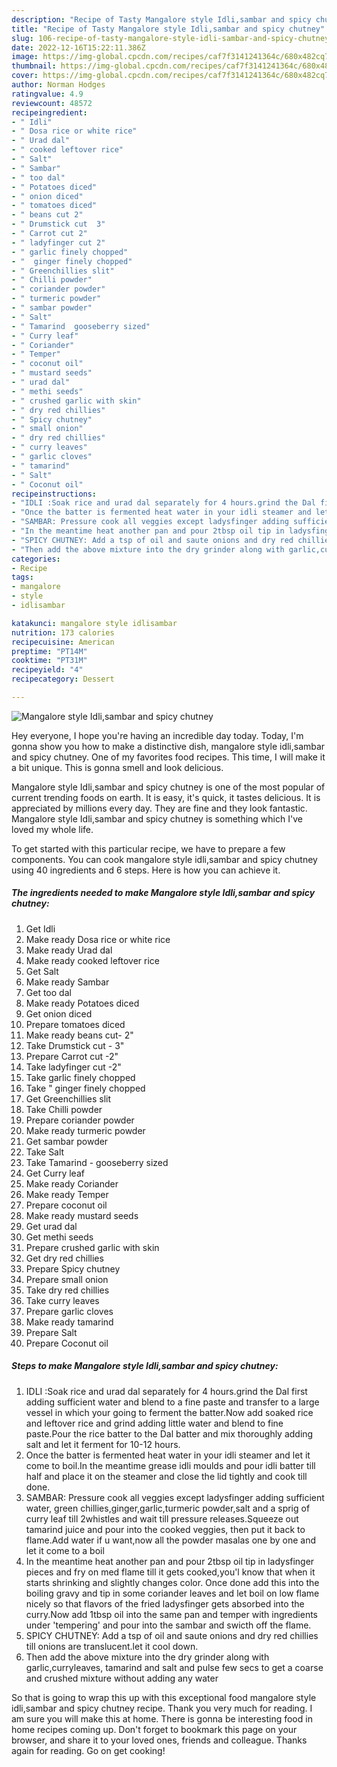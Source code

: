 ```yaml
---
description: "Recipe of Tasty Mangalore style Idli,sambar and spicy chutney"
title: "Recipe of Tasty Mangalore style Idli,sambar and spicy chutney"
slug: 106-recipe-of-tasty-mangalore-style-idli-sambar-and-spicy-chutney
date: 2022-12-16T15:22:11.386Z
image: https://img-global.cpcdn.com/recipes/caf7f3141241364c/680x482cq70/mangalore-style-idlisambar-and-spicy-chutney-recipe-main-photo.jpg
thumbnail: https://img-global.cpcdn.com/recipes/caf7f3141241364c/680x482cq70/mangalore-style-idlisambar-and-spicy-chutney-recipe-main-photo.jpg
cover: https://img-global.cpcdn.com/recipes/caf7f3141241364c/680x482cq70/mangalore-style-idlisambar-and-spicy-chutney-recipe-main-photo.jpg
author: Norman Hodges
ratingvalue: 4.9
reviewcount: 48572
recipeingredient:
- " Idli"
- " Dosa rice or white rice"
- " Urad dal"
- " cooked leftover rice"
- " Salt"
- " Sambar"
- " too dal"
- " Potatoes diced"
- " onion diced"
- " tomatoes diced"
- " beans cut 2"
- " Drumstick cut  3"
- " Carrot cut 2"
- " ladyfinger cut 2"
- " garlic finely chopped"
- "  ginger finely chopped"
- " Greenchillies slit"
- " Chilli powder"
- " coriander powder"
- " turmeric powder"
- " sambar powder"
- " Salt"
- " Tamarind  gooseberry sized"
- " Curry leaf"
- " Coriander"
- " Temper"
- " coconut oil"
- " mustard seeds"
- " urad dal"
- " methi seeds"
- " crushed garlic with skin"
- " dry red chillies"
- " Spicy chutney"
- " small onion"
- " dry red chillies"
- " curry leaves"
- " garlic cloves"
- " tamarind"
- " Salt"
- " Coconut oil"
recipeinstructions:
- "IDLI :Soak rice and urad dal separately for 4 hours.grind the Dal first adding sufficient water and blend to a fine paste and transfer to a large vessel in which your going to ferment the batter.Now add soaked rice and leftover rice and grind adding little water and blend to fine paste.Pour the rice batter to the Dal batter and mix thoroughly adding salt and let it ferment for 10-12 hours."
- "Once the batter is fermented heat water in your idli steamer and let it come to boil.In the meantime grease idli moulds and pour idli batter till half and place it on the steamer and close the lid tightly and cook till done."
- "SAMBAR: Pressure cook all veggies except ladysfinger adding sufficient water, green chillies,ginger,garlic,turmeric powder,salt and a sprig of curry leaf till 2whistles and wait till pressure releases.Squeeze out tamarind juice and pour into the cooked veggies, then put it back to flame.Add water if u want,now all the powder masalas one by one and let it come to a boil"
- "In the meantime heat another pan and pour 2tbsp oil tip in ladysfinger pieces and fry on med flame till it gets cooked,you&#39;l know that when it starts shrinking and slightly changes color. Once done add this into the boiling gravy and tip in some coriander leaves and let boil on low flame nicely so that flavors of the fried ladysfinger gets absorbed into the curry.Now add 1tbsp oil into the same pan and temper with ingredients under &#39;tempering&#39; and pour into the sambar and swicth off the flame."
- "SPICY CHUTNEY: Add a tsp of oil and saute onions and dry red chillies till onions are translucent.let it cool down."
- "Then add the above mixture into the dry grinder along with garlic,curryleaves, tamarind and salt and pulse few secs to get a coarse and crushed mixture without adding any water"
categories:
- Recipe
tags:
- mangalore
- style
- idlisambar

katakunci: mangalore style idlisambar 
nutrition: 173 calories
recipecuisine: American
preptime: "PT14M"
cooktime: "PT31M"
recipeyield: "4"
recipecategory: Dessert

---
```



![Mangalore style Idli,sambar and spicy chutney](https://img-global.cpcdn.com/recipes/caf7f3141241364c/680x482cq70/mangalore-style-idlisambar-and-spicy-chutney-recipe-main-photo.jpg)

Hey everyone, I hope you're having an incredible day today. Today, I'm gonna show you how to make a distinctive dish, mangalore style idli,sambar and spicy chutney. One of my favorites food recipes. This time, I will make it a bit unique. This is gonna smell and look delicious.

Mangalore style Idli,sambar and spicy chutney is one of the most popular of current trending foods on earth. It is easy, it's quick, it tastes delicious. It is appreciated by millions every day. They are fine and they look fantastic. Mangalore style Idli,sambar and spicy chutney is something which I've loved my whole life.




To get started with this particular recipe, we have to prepare a few components. You can cook mangalore style idli,sambar and spicy chutney using 40 ingredients and 6 steps. Here is how you can achieve it.

<!--inarticleads1-->

##### The ingredients needed to make Mangalore style Idli,sambar and spicy chutney:

1. Get  Idli
1. Make ready  Dosa rice or white rice
1. Make ready  Urad dal
1. Make ready  cooked leftover rice
1. Get  Salt
1. Make ready  Sambar
1. Get  too dal
1. Make ready  Potatoes diced
1. Get  onion diced
1. Prepare  tomatoes diced
1. Make ready  beans cut- 2&#34;
1. Take  Drumstick cut - 3&#34;
1. Prepare  Carrot cut -2&#34;
1. Take  ladyfinger cut -2&#34;
1. Take  garlic finely chopped
1. Take  &#34; ginger finely chopped
1. Get  Greenchillies slit
1. Take  Chilli powder
1. Prepare  coriander powder
1. Make ready  turmeric powder
1. Get  sambar powder
1. Take  Salt
1. Take  Tamarind - gooseberry sized
1. Get  Curry leaf
1. Make ready  Coriander
1. Make ready  Temper
1. Prepare  coconut oil
1. Make ready  mustard seeds
1. Get  urad dal
1. Get  methi seeds
1. Prepare  crushed garlic with skin
1. Get  dry red chillies
1. Prepare  Spicy chutney
1. Prepare  small onion
1. Take  dry red chillies
1. Take  curry leaves
1. Prepare  garlic cloves
1. Make ready  tamarind
1. Prepare  Salt
1. Prepare  Coconut oil




<!--inarticleads2-->

##### Steps to make Mangalore style Idli,sambar and spicy chutney:

1. IDLI :Soak rice and urad dal separately for 4 hours.grind the Dal first adding sufficient water and blend to a fine paste and transfer to a large vessel in which your going to ferment the batter.Now add soaked rice and leftover rice and grind adding little water and blend to fine paste.Pour the rice batter to the Dal batter and mix thoroughly adding salt and let it ferment for 10-12 hours.
1. Once the batter is fermented heat water in your idli steamer and let it come to boil.In the meantime grease idli moulds and pour idli batter till half and place it on the steamer and close the lid tightly and cook till done.
1. SAMBAR: Pressure cook all veggies except ladysfinger adding sufficient water, green chillies,ginger,garlic,turmeric powder,salt and a sprig of curry leaf till 2whistles and wait till pressure releases.Squeeze out tamarind juice and pour into the cooked veggies, then put it back to flame.Add water if u want,now all the powder masalas one by one and let it come to a boil
1. In the meantime heat another pan and pour 2tbsp oil tip in ladysfinger pieces and fry on med flame till it gets cooked,you&#39;l know that when it starts shrinking and slightly changes color. Once done add this into the boiling gravy and tip in some coriander leaves and let boil on low flame nicely so that flavors of the fried ladysfinger gets absorbed into the curry.Now add 1tbsp oil into the same pan and temper with ingredients under &#39;tempering&#39; and pour into the sambar and swicth off the flame.
1. SPICY CHUTNEY: Add a tsp of oil and saute onions and dry red chillies till onions are translucent.let it cool down.
1. Then add the above mixture into the dry grinder along with garlic,curryleaves, tamarind and salt and pulse few secs to get a coarse and crushed mixture without adding any water




So that is going to wrap this up with this exceptional food mangalore style idli,sambar and spicy chutney recipe. Thank you very much for reading. I am sure you will make this at home. There is gonna be interesting food in home recipes coming up. Don't forget to bookmark this page on your browser, and share it to your loved ones, friends and colleague. Thanks again for reading. Go on get cooking!
